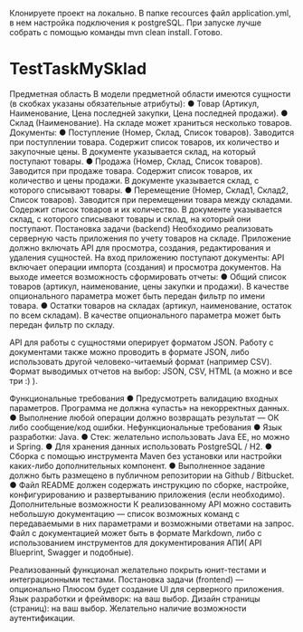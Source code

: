 Клонируете проект на локально. 
В папке recources файл application.yml, в нем настройка подключения к postgreSQL.
При запуске лучше собрать с помощью команды mvn clean install.
Готово.



# TestTaskMySklad 
Предметная область
В модели предметной области имеются сущности (в скобках указаны обязательные атрибуты):
●	Товар (Артикул, Наименование, Цена последней закупки, Цена последней продажи).
●	Склад (Наименование). На складе может храниться несколько товаров.
Документы: 
●	Поступление (Номер, Склад, Список товаров). Заводится при поступлении товара. Содержит список товаров, их количество и закупочные цены. В документе указывается склад, на который поступают товары.
●	Продажа (Номер, Склад, Список товаров). Заводится при продаже товара. Содержит список товаров, их количество и цены продажи. В документе указывается склад, с которого списывают товары.
●	Перемещение (Номер, Склад1, Склад2, Список товаров). Заводится при перемещении товара между складами. Содержит список товаров и их количество. В документе указывается склад, с которого списывают товары и склад, на который они поступают.
Постановка задачи (backend)
Необходимо реализовать серверную часть приложения по учету товаров на складе. 
Приложение должно включать API для просмотра, создания, редактирования и удаления сущностей.
На вход приложению поступают документы: API включает операции импорта (создания) и просмотра документов.
На выходе имеется возможность сформировать отчеты:
●	Общий список товаров (артикул, наименование, цены закупки и продажи). В качестве опционального параметра может быть передан фильтр по имени товара.
●	Остатки товаров на складах (артикул, наименование, остаток по всем складам). В качестве опционального параметра может быть передан фильтр по складу.

API для работы с сущностями оперирует форматом JSON. 
Работу с документами также можно проводить в формате JSON, либо использовать другой человеко-читаемый формат (например CSV).
Формат выводимых отчетов на выбор: JSON, CSV, HTML (а можно и все три :) ).

Функциональные требования
●	Предусмотреть валидацию входных параметров. Программа не должна «упасть» на некорректных данных.
●	Выполнение любой операции должно возвращать результат — ОК либо сообщение/код ошибки.
Нефункциональные требования
●	Язык разработки: Java.
●	Стек: желательно использовать Java EE, но можно и Spring.
●	Для хранения данных использовать PostgreSQL / H2.
●	Сборка с помощью инструмента Maven без установки или настройки каких-либо дополнительных компонент.
●	Выполненное задание должно быть размещено в публичном репозитории на Github / Bitbucket.
●	Файл README должен содержать инструкцию по сборке, настройке, конфигурированию и развертыванию приложения (если необходимо).
Дополнительные возможности
К реализованному API можно составить небольшую документацию — список возможных команд с передаваемыми в них параметрами и возможными ответами на запрос. Файл с документацией может быть в формате Markdown, либо с использованием инструментов для документирования АПИ( API Blueprint, Swagger и подобные). 

Реализованный функционал желательно покрыть юнит-тестами и интеграционными тестами.
Постановка задачи (frontend) — опционально
Плюсом будет создание UI для серверного приложения.
Язык разработки и фреймворк: на ваш выбор.
Дизайн страницы (страниц): на ваш выбор.
Желательно наличие возможности аутентификации. 
